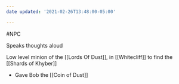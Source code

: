 ```yaml
---
date updated: '2021-02-26T13:48:00-05:00'

---
```


#NPC

Speaks thoughts aloud

Low level minion of the [[Lords Of Dust]], in [[Whitecliff]] to find the [[Shards of Khyber]]

- Gave Bob the [[Coin of Dust]]
